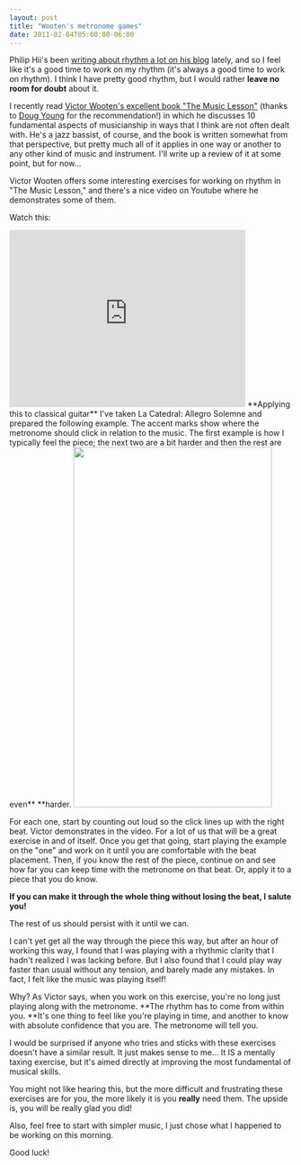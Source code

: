 ```yaml
---
layout: post
title: "Wooten's metronome games"
date: 2011-02-04T05:00:00-06:00
---
```


Philip Hii's been <a href="http://philiphii.com/2011/01/rhythm/">writing about rhythm a lot on his blog</a> lately, and so I feel like it's a good time to work on my rhythm (it's always a good time to work on rhythm). I think I have pretty good rhythm, but I would rather **leave no room for doubt** about it. 

I recently read <a href="http://www.amazon.com/Music-Lesson-Spiritual-Search-Through/dp/0425220931?ie=UTF8&tag=willisguitabl-20&link_code=btl&camp=213689&creative=392969">Victor Wooten's excellent book "The Music Lesson"</a> (thanks to <a href="http://www.dougyoungguitar.com">Doug Young</a> for the recommendation!) in which he discusses 10 fundamental aspects of musicianship in ways that I think are not often dealt with. He's a jazz bassist, of course, and the book is written somewhat from that perspective, but pretty much all of it applies in one way or another to any other kind of music and instrument. I'll write up a review of it at some point, but for now...

Victor Wooten offers some interesting exercises for working on rhythm in "The Music Lesson," and there's a nice video on Youtube where he demonstrates some of them.

Watch this:
<iframe width="420" height="315" src="http://www.youtube.com/embed/9X1fhVLVF_4" frameborder="0" allowfullscreen></iframe>
**Applying this to classical guitar**
I've taken La Catedral: Allegro Solemne and prepared the following example. The accent marks show where the metronome should click in relation to the music. The first example is how I typically feel the piece; the next two are a bit harder and then the rest are even** **harder.

<img border="0" height="640" src="http://1.bp.blogspot.com/_dK9SZTXldmc/TUd6WskSKtI/AAAAAAAAACA/eDQxI88qYug/s640/catedral-accents.gif" width="353">

For each one, start by counting out loud so the click lines up with the right beat. Victor demonstrates in the video. For a lot of us that will be a great exercise in and of itself.
Once you get that going, start playing the example on the "one" and work on it until you are comfortable with the beat placement. Then, if you know the rest of the piece, continue on and see how far you can keep time with the metronome on that beat. Or, apply it to a piece that you do know.

**If you can make it through the whole thing without losing the beat, I salute you!**

The rest of us should persist with it until we can. 

I can't yet get all the way through the piece this way, but after an hour of working this way, I found that I was playing with a rhythmic clarity that I hadn't realized I was lacking before. But I also found that I could play way faster than usual without any tension, and barely made any mistakes. In fact, I felt like the music was playing itself!

Why? As Victor says, when you work on this exercise, you're no long just playing along with the metronome. **The rhythm has to come from within you. **It's one thing to feel like you're playing in time, and another to know with absolute confidence that you are. The metronome will tell you.

I would be surprised if anyone who tries and sticks with these exercises doesn't have a similar result. It just makes sense to me... It IS a mentally taxing exercise, but it's aimed directly at improving the most fundamental of musical skills.

You might not like hearing this, but the more difficult and frustrating these exercises are for you, the more likely it is you **really** need them. The upside is, you will be really glad you did!

Also, feel free to start with simpler music, I just chose what I happened to be working on this morning.

Good luck!

